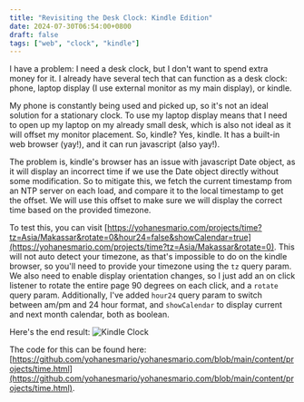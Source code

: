 ```yaml
---
title: "Revisiting the Desk Clock: Kindle Edition"
date: 2024-07-30T06:54:00+0800
draft: false
tags: ["web", "clock", "kindle"]
---
```


I have a problem: I need a desk clock, but I don't want to spend extra money for it. I already have several tech that can function as a desk clock: phone, laptop display (I use external monitor as my main display), or kindle.

My phone is constantly being used and picked up, so it's not an ideal solution for a stationary clock. To use my laptop display means that I need to open up my laptop on my already small desk, which is also not ideal as it will offset my monitor placement. So, kindle? Yes, kindle. It has a built-in web browser (yay!), and it can run javascript (also yay!).

The problem is, kindle's browser has an issue with javascript Date object, as it will display an incorrect time if we use the Date object directly without some modification. So to mitigate this, we fetch the current timestamp from an NTP server on each load, and compare it to the local timestamp to get the offset. We will use this offset to make sure we will display the correct time based on the provided timezone.

To test this, you can visit [https://yohanesmario.com/projects/time?tz=Asia/Makassar&rotate=0&hour24=false&showCalendar=true](https://yohanesmario.com/projects/time?tz=Asia/Makassar&rotate=0). This will not auto detect your timezone, as that's impossible to do on the kindle browser, so you'll need to provide your timezone using the `tz` query param. We also need to enable display orientation changes, so I just add an on click listener to rotate the entire page 90 degrees on each click, and a `rotate` query param. Additionally, I've added `hour24` query param to switch between am/pm and 24 hour format, and `showCalendar` to display current and next month calendar, both as boolean.

Here's the end result:
![Kindle Clock](/images/kindle-clock-with-calendar.jpg)

The code for this can be found here: [https://github.com/yohanesmario/yohanesmario.com/blob/main/content/projects/time.html](https://github.com/yohanesmario/yohanesmario.com/blob/main/content/projects/time.html).
